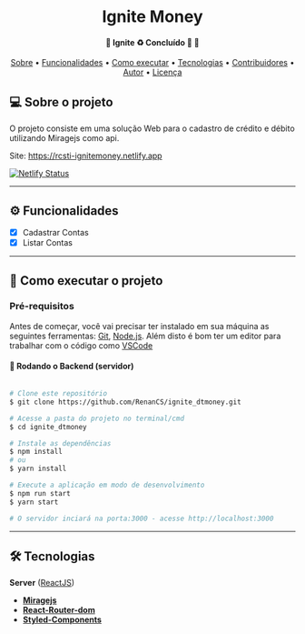 <h1 align="center">
  Ignite Money 
</h1>

<h4 align="center"> 
	🚧  Ignite ♻️ Concluído 🚀 🚧
</h4>

<p align="center">
 <a href="#-sobre-o-projeto">Sobre</a> •
 <a href="#-funcionalidades">Funcionalidades</a> •
 <a href="#-como-executar-o-projeto">Como executar</a> • 
 <a href="#-tecnologias">Tecnologias</a> • 
 <a href="#-contribuidores">Contribuidores</a> • 
 <a href="#-autor">Autor</a> • 
 <a href="#user-content--licença">Licença</a>
</p>

## 💻 Sobre o projeto

O projeto consiste em uma solução Web para o cadastro de crédito e débito utilizando Miragejs como api.

Site: https://rcsti-ignitemoney.netlify.app

[![Netlify Status](https://api.netlify.com/api/v1/badges/e1919f1d-6a74-4bfa-b392-4c820387e7c0/deploy-status)](https://app.netlify.com/sites/rcsti-ignitemoney/deploys)

---

## ⚙️ Funcionalidades

- [x] Cadastrar Contas
- [x] Listar Contas

---

## 🚀 Como executar o projeto

### Pré-requisitos

Antes de começar, você vai precisar ter instalado em sua máquina as seguintes ferramentas:
[Git](https://git-scm.com), [Node.js](https://nodejs.org/en/).
Além disto é bom ter um editor para trabalhar com o código como [VSCode](https://code.visualstudio.com/)


#### 🎲 Rodando o Backend (servidor)

```bash

# Clone este repositório
$ git clone https://github.com/RenanCS/ignite_dtmoney.git

# Acesse a pasta do projeto no terminal/cmd
$ cd ignite_dtmoney

# Instale as dependências
$ npm install
# ou
$ yarn install

# Execute a aplicação em modo de desenvolvimento
$ npm run start
$ yarn start

# O servidor inciará na porta:3000 - acesse http://localhost:3000


```
---

## 🛠 Tecnologias

**Server** ([ReactJS](https://pt-br.reactjs.org/))
- **[Miragejs](https://miragejs.com/)**
- **[React-Router-dom](https://reactrouter.com/web/guides/quick-start)**
- **[Styled-Components](https://styled-components.com/)**


